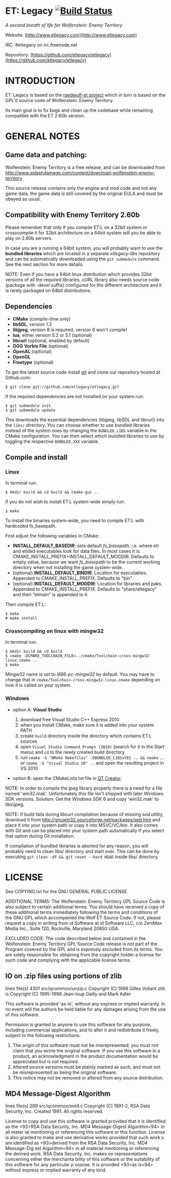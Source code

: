 ET: Legacy [![Build Status](https://travis-ci.org/etlegacy/etlegacy.png?branch=master)](https://travis-ci.org/etlegacy/etlegacy)
==========

*A second breath of life for Wolfenstein: Enemy Territory*

Website: [http://www.etlegacy.com](http://www.etlegacy.com)

IRC: \#etlegacy on irc.freenode.net

Repository: [https://github.com/etlegacy/etlegacy](https://github.com/etlegacy/etlegacy)

INTRODUCTION
============

ET: Legacy is based on the [raedwulf-et project](https://bitbucket.org/tcmreastwood/raedwulf-et/) 
which in turn is based on the GPL'd source code of Wolfenstein: Enemy Territory. 

Its main goal is to fix bugs and clean up the codebase while remaining 
compatible with the ET 2.60b version.

GENERAL NOTES
=============

Game data and patching:
-----------------------------------------------------------------------------

Wolfenstein: Enemy Territory is a free release, and can be downloaded from
http://www.splashdamage.com/content/download-wolfenstein-enemy-territory

This source release contains only the engine and mod code and not any game data, 
the game data is still covered by the original EULA and must be obeyed as usual.

Compatibility with Enemy Territory 2.60b
----------------------------------------------------------------------------

Please remember that only if you compile ET:L on a 32bit system or crosscompile it
for 32bit architecture on a 64bit system will you be able to play on 2.60b servers.

In case you are a running a 64bit system, you will probably want to use the 
**bundled libraries** which are located in a separate *etlegacy-libs* repository and
can be automatically downloaded using the `git submodule` command. See the next section 
for more details.

NOTE: Even if you have a 64bit linux distribution which provides 32bit versions of all
the required libraries, cURL library also needs source code (package with -devel suffix) 
configured for the different architecture and it is rarely packaged on 64bit distributions.

Dependencies
-----------------------------------------------------------------------------

* **CMake** (compile-time only)
* **libSDL**, version 1.2
* **libjpeg**, version 8 is required, version 6 won't compile!
* **lua**, either version 5.2 or 5.1 (optional)
* **libcurl** (optional, enabled by default)
* **OGG Vorbis File** (optional)
* **OpenAL** (optional)
* **OpenGL**
* **Freetype** (optional)

To get the latest source code install [git](http://git-scm.com/) and
clone our repository hosted at Github.com:

    $ git clone git://github.com/etlegacy/etlegacy.git

If the required dependencies are not installed on your system run:

    $ git submodule init
    $ git submodule update

This downloads the essential dependencies (libjpeg, libSDL and libcurl) into the `libs/`
directory. You can choose whether to use bundled libraries instead of the system ones by
changing the `BUNDLED_LIBS` variable in the CMake configuration. You can then select which
bundled libraries to use by toggling the respective `BUNDLED_XXX` variable.

Compile and install
-----------------------------------------------------------------------------

### Linux

In terminal run:

    $ mkdir build && cd build && cmake-gui ..

If you do not wish to install ET:L system-wide simply run:

    $ make

To install the binaries system-wide, you need to compile ET:L with hardcoded fs_basepath.

First adjust the following variables in CMake:
  * **INSTALL_DEFAULT_BASEDIR**: sets default *fs_basepath*, i.e. where etl and etlded
    executables look for data files. In most cases it is CMAKE_INSTALL_PREFIX+INSTALL_DEFAULT_MODDIR.
    Defaults to empty value, because we want *fs_basepath* to be the current working directory
    when not installing the game system-wide.
  * (optional) **INSTALL_DEFAULT_BINDIR**: Location for executables. Appended to CMAKE_INSTALL_PREFIX.
    Defaults to "bin".
  * (optional) **INSTALL_DEFAULT_MODDIR**: Location for libraries and paks. Appended to
    CMAKE_INSTALL_PREFIX. Defaults to "share/etlegacy" and then "etmain" is appended to it.

Then compile ET:L:

	$ make
	# make install

### Crosscompiling on linux with mingw32

In terminal run:

    $ mkdir build && cd build
    $ cmake -DCMAKE_TOOLCHAIN_FILE=../cmake/Toolchain-cross-mingw32-linux.cmake ..
    $ make

Mingw32 name is set to *i686-pc-mingw32* by default. You may have to change that
in `cmake/Toolchain-cross-mingw32-linux.cmake` depending on how it is called on your system.

### Windows

* option A: **Visual Studio**

    1. download free Visual Studio C++ Express 2010
    2. when you install CMake, make sure it is added into your system PATH
    3. create `build` directory inside the directory which contains ET:L sources
    4. open `Visual Studio Command Prompt (2010)` (search for it in the Start menu) and `cd` to the newly created build directory
    5. run `cmake -G "NMake Makefiles" -DBUNDLED_LIBS=YES .. && nmake`
       ... or `cmake -G "Visual Studio 10" ..` and open the resulting project in VS 2010

* option B: open the CMakeLists.txt file in [QT Creator](http://qt.nokia.com/products/developer-tools).

NOTE: In order to compile the jpeg library properly there is a need for a file named 'win32.mak'. 
Unfortunately this file isn't shipped with later Windows SDK versions. Solution: Get the Windows 
SDK 6 and copy 'win32.mak' to libs\jpeg\.

NOTE: If build fails during libcurl compilation because of missing *sed* utility,
download it from http://gnuwin32.sourceforge.net/packages/sed.htm and place it into
your system path or copy it into MSVC/VC/bin. It also comes with Git and can be placed
into your system path automatically if you select that option during Git installation.

If compilation of bundled libraries is aborted for any reason, you will probably need to clean libs/ directory
and start over. This can be done by executing `git clean -df && git reset --hard HEAD` inside libs/ directory.

LICENSE
=======

See COPYING.txt for the GNU GENERAL PUBLIC LICENSE

ADDITIONAL TERMS:  The Wolfenstein: Enemy Territory GPL Source Code is also 
subject to certain additional terms. You should have received a copy of these 
additional terms immediately following the terms and conditions of the GNU GPL 
which accompanied the Wolf ET Source Code.  If not, please request a copy in 
writing from id Software at id Software LLC, c/o ZeniMax Media Inc., Suite 120, 
Rockville, Maryland 20850 USA.

EXCLUDED CODE:  The code described below and contained in the Wolfenstein: 
Enemy Territory GPL Source Code release is not part of the Program covered by 
the GPL and is expressly excluded from its terms.  You are solely responsible 
for obtaining from the copyright holder a license for such code and complying 
with the applicable license terms.

IO on .zip files using portions of zlib
-----------------------------------------------------------------------------
lines	file(s)
4301	src/qcommon/unzip.c
Copyright (C) 1998 Gilles Vollant
zlib is Copyright (C) 1995-1998 Jean-loup Gailly and Mark Adler

  This software is provided 'as-is', without any express or implied
  warranty.  In no event will the authors be held liable for any damages
  arising from the use of this software.

  Permission is granted to anyone to use this software for any purpose,
  including commercial applications, and to alter it and redistribute it
  freely, subject to the following restrictions:

  1. The origin of this software must not be misrepresented; you must not
     claim that you wrote the original software. If you use this software
     in a product, an acknowledgment in the product documentation would be
     appreciated but is not required.
  2. Altered source versions must be plainly marked as such, and must not be
     misrepresented as being the original software.
  3. This notice may not be removed or altered from any source distribution.

MD4 Message-Digest Algorithm
-----------------------------------------------------------------------------
lines   file(s)
289     src/qcommon/md4.c
Copyright (C) 1991-2, RSA Data Security, Inc. Created 1991. All rights reserved.

License to copy and use this software is granted provided that it is identified
as the <93>RSA Data Security, Inc. MD4 Message-Digest Algorithm<94> in all mater
ial mentioning or referencing this software or this function.
License is also granted to make and use derivative works provided that such work
s are identified as <93>derived from the RSA Data Security, Inc. MD4 Message-Dig
est Algorithm<94> in all material mentioning or referencing the derived work.
RSA Data Security, Inc. makes no representations concerning either the merchanta
bility of this software or the suitability of this software for any particular p
urpose. It is provided <93>as is<94> without express or implied warranty of any
kind.
